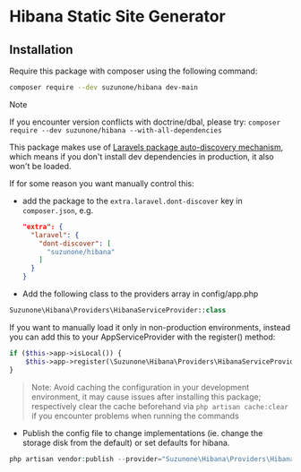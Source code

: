 Hibana Static Site Generator
================================================


Installation
--------------------------------
Require this package with composer using the following command:

```bash
composer require --dev suzunone/hibana dev-main
```

> [!NOTE]  
> If you encounter version conflicts with doctrine/dbal, please try:
> `composer require --dev suzunone/hibana --with-all-dependencies`

This package makes use of [Laravels package auto-discovery mechanism](https://medium.com/@taylorotwell/package-auto-discovery-in-laravel-5-5-ea9e3ab20518), which means if you don't install dev dependencies in production, it also won't be loaded.

If for some reason you want manually control this:
- add the package to the `extra.laravel.dont-discover` key in `composer.json`, e.g.
  ``` json
  "extra": {
    "laravel": {
      "dont-discover": [
        "suzunone/hibana"
      ]
    }
  }
  ```

* Add the following class to the providers array in config/app.php

``` php
Suzunone\Hibana\Providers\HibanaServiceProvider::class
```

If you want to manually load it only in non-production environments, instead you can add this to your AppServiceProvider with the register() method:
``` php
if ($this->app->isLocal()) {
    $this->app->register(\Suzunone\Hibana\Providers\HibanaServiceProvider::class);
}
```

> Note: Avoid caching the configuration in your development environment, it may cause issues after installing this package; respectively clear the cache beforehand via `php artisan cache:clear` if you encounter problems when running the commands

* Publish the config file to change implementations (ie. change the storage disk from the default) or set defaults for hibana.
```php
php artisan vendor:publish --provider="Suzunone\Hibana\Providers\HibanaServiceProvider" --tag=config
```

